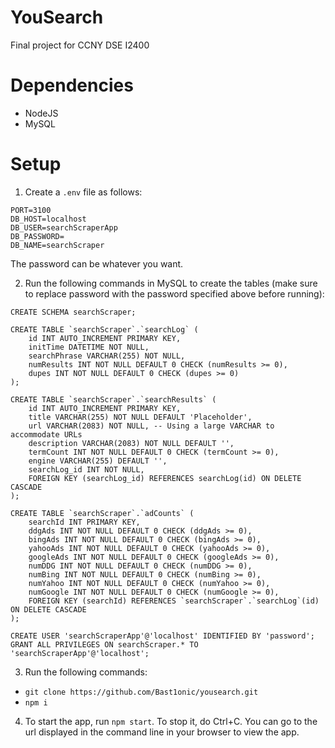 # YouSearch
Final project for CCNY DSE I2400

# Dependencies
* NodeJS
* MySQL

# Setup
1. Create a `.env` file as follows:
```
PORT=3100
DB_HOST=localhost
DB_USER=searchScraperApp
DB_PASSWORD=
DB_NAME=searchScraper
```
The password can be whatever you want.

2. Run the following commands in MySQL to create the tables (make sure to replace password with the password specified above before running):
```
CREATE SCHEMA searchScraper;

CREATE TABLE `searchScraper`.`searchLog` (
    id INT AUTO_INCREMENT PRIMARY KEY,
    initTime DATETIME NOT NULL,
    searchPhrase VARCHAR(255) NOT NULL,
    numResults INT NOT NULL DEFAULT 0 CHECK (numResults >= 0),
    dupes INT NOT NULL DEFAULT 0 CHECK (dupes >= 0)
);

CREATE TABLE `searchScraper`.`searchResults` (
    id INT AUTO_INCREMENT PRIMARY KEY,
    title VARCHAR(255) NOT NULL DEFAULT 'Placeholder',
    url VARCHAR(2083) NOT NULL, -- Using a large VARCHAR to accommodate URLs
    description VARCHAR(2083) NOT NULL DEFAULT '',
    termCount INT NOT NULL DEFAULT 0 CHECK (termCount >= 0),
    engine VARCHAR(255) DEFAULT '',
    searchLog_id INT NOT NULL,
    FOREIGN KEY (searchLog_id) REFERENCES searchLog(id) ON DELETE CASCADE
);

CREATE TABLE `searchScraper`.`adCounts` (
    searchId INT PRIMARY KEY,
    ddgAds INT NOT NULL DEFAULT 0 CHECK (ddgAds >= 0),
    bingAds INT NOT NULL DEFAULT 0 CHECK (bingAds >= 0),
    yahooAds INT NOT NULL DEFAULT 0 CHECK (yahooAds >= 0),
    googleAds INT NOT NULL DEFAULT 0 CHECK (googleAds >= 0),
    numDDG INT NOT NULL DEFAULT 0 CHECK (numDDG >= 0),
    numBing INT NOT NULL DEFAULT 0 CHECK (numBing >= 0),
    numYahoo INT NOT NULL DEFAULT 0 CHECK (numYahoo >= 0),
    numGoogle INT NOT NULL DEFAULT 0 CHECK (numGoogle >= 0),
    FOREIGN KEY (searchId) REFERENCES `searchScraper`.`searchLog`(id) ON DELETE CASCADE
);

CREATE USER 'searchScraperApp'@'localhost' IDENTIFIED BY 'password';
GRANT ALL PRIVILEGES ON searchScraper.* TO 'searchScraperApp'@'localhost';
```

3. Run the following commands:
* `git clone https://github.com/Bast1onic/yousearch.git`
* `npm i`

4. To start the app, run `npm start`. To stop it, do Ctrl+C. You can go to the url displayed in the command line in your browser to view the app.